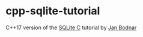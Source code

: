 # cpp-sqlite-tutorial

C++17 version of the [SQLite C](https://zetcode.com/db/sqlitec/) tutorial by [Jan Bodnar](https://twitter.com/janbodnar)
